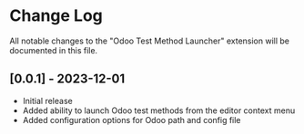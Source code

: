 # Change Log

All notable changes to the "Odoo Test Method Launcher" extension will be documented in this file.

## [0.0.1] - 2023-12-01

- Initial release
- Added ability to launch Odoo test methods from the editor context menu
- Added configuration options for Odoo path and config file 